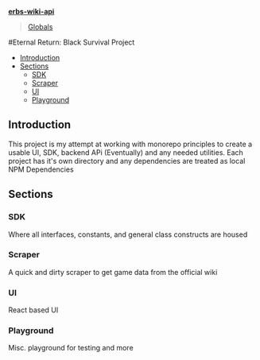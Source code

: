 **[erbs-wiki-api](README.md)**

> [Globals](globals.md)

#Eternal Return: Black Survival Project
- [Introduction](#introduction)
- [Sections](#sections)
  - [SDK](#sdk)
  - [Scraper](#scraper)
  - [UI](#ui)
  - [Playground](#playground)

## Introduction
This project is my attempt at working with monorepo principles to create a usable UI, SDK, backend APi (Eventually) and any needed utilities. Each project has it's own directory and any dependencies are treated as local NPM Dependencies

## Sections
### SDK
Where all interfaces, constants, and general class constructs are housed

### Scraper
A quick and dirty scraper to get game data from the official wiki

### UI
React based UI

### Playground
Misc. playground for testing and more
